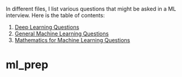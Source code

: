 In different files, I list various questions that might be asked in a ML interview. Here is the table of contents:

1. [Deep Learning Questions](https://github.com/Sroy20/machine-learning-interview-questions/blob/master/list_of_questions_deep_learning.md)
1. [General Machine Learning Questions](https://github.com/Sroy20/machine-learning-interview-questions/blob/master/list_of_questions_machine_learning.md)
1. [Mathematics for Machine Learning Questions](https://github.com/Sroy20/machine-learning-interview-questions/blob/master/list_of_questions_mathematics.md)
# ml_prep
